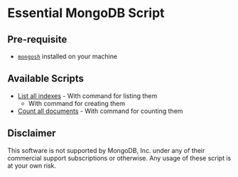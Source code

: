 # Essential MongoDB Script

## Pre-requisite
- [`mongosh`](https://www.mongodb.com/docs/mongodb-shell/install/) installed on your machine

## Available Scripts
- [List all indexes](./shells/list-all-indexes/README.md) - With command for listing them
  - With command for creating them
- [Count all documents](./shells/count-all-documents/README.md) - With command for counting them


## Disclaimer
This software is not supported by MongoDB, Inc. under any of their commercial support subscriptions or otherwise. Any usage of these script is at your own risk.